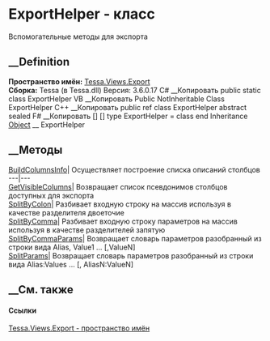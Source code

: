 # ExportHelper - класс
Вспомогательные методы для экспорта
## __Definition
 **Пространство имён:** [Tessa.Views.Export](N_Tessa_Views_Export.htm)  
 **Сборка:** Tessa (в Tessa.dll) Версия: 3.6.0.17
C# __Копировать
     public static class ExportHelper
VB __Копировать
     Public NotInheritable Class ExportHelper
C++ __Копировать
     public ref class ExportHelper abstract sealed
F# __Копировать
     [<AbstractClassAttribute>]
    [<SealedAttribute>]
    type ExportHelper = class end
Inheritance
    [Object](https://learn.microsoft.com/dotnet/api/system.object) __ ExportHelper
##  __Методы
[BuildColumnsInfo](M_Tessa_Views_Export_ExportHelper_BuildColumnsInfo.htm)|
Осуществляет построение списка описаний столбцов  
---|---  
[GetVisibleColumns](M_Tessa_Views_Export_ExportHelper_GetVisibleColumns.htm)|
Возвращает список псевдонимов столбцов доступных для экспорта  
[SplitByColon](M_Tessa_Views_Export_ExportHelper_SplitByColon.htm)|  Разбивает
входную строку на массив используя в качестве разделителя двоеточие  
[SplitByComma](M_Tessa_Views_Export_ExportHelper_SplitByComma.htm)|  Разбивает
входную строку параметров на массив используя в качестве разделителей запятую  
[SplitByCommaParams](M_Tessa_Views_Export_ExportHelper_SplitByCommaParams.htm)|
Возвращает словарь параметров разобранный из строки вида Alias, Value1 ...
[,ValueN]  
[SplitParams](M_Tessa_Views_Export_ExportHelper_SplitParams.htm)|  Возвращает
словарь параметров разобранный из строки вида Alias:Values ... [,
AliasN:ValueN]  
## __См. также
#### Ссылки
[Tessa.Views.Export - пространство имён](N_Tessa_Views_Export.htm)
